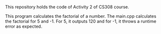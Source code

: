 This repository holds the code of Activity 2 of CS308 course.

This program calculates the factorial of a number. The main.cpp calculates the factorial
for 5 and -1. For 5, it outputs 120 and for -1, it throws a runtime error as expected.
